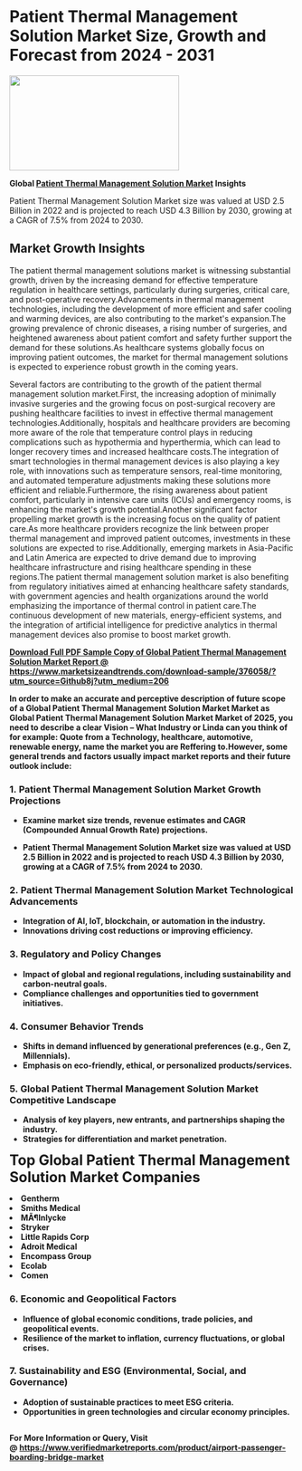 <H1>Patient Thermal Management Solution Market Size, Growth and Forecast from 2024 - 2031</H1><img class="aligncenter size-medium wp-image-584254" src="https://thirdeyenews.in/wp-content/uploads/2024/09/Global-Market-Research-300x168.jpeg" alt="" width="300" height="168" /><p><strong>Global&nbsp;<a href="https://www.marketsizeandtrends.com/download-sample/376058/?utm_source=Github8j?utm_medium=206">Patient Thermal Management Solution Market</a> Insights</strong></p><p>Patient Thermal Management Solution Market size was valued at USD 2.5 Billion in 2022 and is projected to reach USD 4.3 Billion by 2030, growing at a CAGR of 7.5% from 2024 to 2030.</p><p><h2>Market Growth Insights</h2> <p>The patient thermal management solutions market is witnessing substantial growth, driven by the increasing demand for effective temperature regulation in healthcare settings, particularly during surgeries, critical care, and post-operative recovery.Advancements in thermal management technologies, including the development of more efficient and safer cooling and warming devices, are also contributing to the market's expansion.The growing prevalence of chronic diseases, a rising number of surgeries, and heightened awareness about patient comfort and safety further support the demand for these solutions.As healthcare systems globally focus on improving patient outcomes, the market for thermal management solutions is expected to experience robust growth in the coming years.</p> <p><strong><a href="#"></a></strong></p> <p>Several factors are contributing to the growth of the patient thermal management solution market.First, the increasing adoption of minimally invasive surgeries and the growing focus on post-surgical recovery are pushing healthcare facilities to invest in effective thermal management technologies.Additionally, hospitals and healthcare providers are becoming more aware of the role that temperature control plays in reducing complications such as hypothermia and hyperthermia, which can lead to longer recovery times and increased healthcare costs.The integration of smart technologies in thermal management devices is also playing a key role, with innovations such as temperature sensors, real-time monitoring, and automated temperature adjustments making these solutions more efficient and reliable.Furthermore, the rising awareness about patient comfort, particularly in intensive care units (ICUs) and emergency rooms, is enhancing the market's growth potential.Another significant factor propelling market growth is the increasing focus on the quality of patient care.As more healthcare providers recognize the link between proper thermal management and improved patient outcomes, investments in these solutions are expected to rise.Additionally, emerging markets in Asia-Pacific and Latin America are expected to drive demand due to improving healthcare infrastructure and rising healthcare spending in these regions.The patient thermal management solution market is also benefiting from regulatory initiatives aimed at enhancing healthcare safety standards, with government agencies and health organizations around the world emphasizing the importance of thermal control in patient care.The continuous development of new materials, energy-efficient systems, and the integration of artificial intelligence for predictive analytics in thermal management devices also promise to boost market growth.<p><strong><a href="#"></p><p><span class=""><strong>Download Full PDF Sample Copy of Global Patient Thermal Management Solution Market Report</strong> @ <a href="https://www.marketsizeandtrends.com/download-sample/376058/?utm_source=Github8j?utm_medium=206" target="_blank">https://www.marketsizeandtrends.com/download-sample/376058/?utm_source=Github8j?utm_medium=206</a></span></p><p>In order to make an accurate and perceptive description of future scope of a Global&nbsp;Patient Thermal Management Solution Market Market as Global&nbsp;Patient Thermal Management Solution Market Market of 2025, you need to describe a clear Vision &ndash; What Industry or Linda can you think of for example: Quote from a Technology, healthcare, automotive, renewable energy, name the market you are Reffering to.However, some general trends and factors usually impact market reports and their future outlook include:</p><h3>1.&nbsp;<strong>Patient Thermal Management Solution Market Growth Projections</strong></h3><ul><li>Examine market size trends, revenue estimates and CAGR (Compounded Annual Growth Rate) projections.</li><li><p>Patient Thermal Management Solution Market size was valued at USD 2.5 Billion in 2022 and is projected to reach USD 4.3 Billion by 2030, growing at a CAGR of 7.5% from 2024 to 2030.</p></li></ul><h3>2.&nbsp;<strong>Patient Thermal Management Solution Market Technological Advancements</strong></h3><ul><li>Integration of AI, IoT, blockchain, or automation in the industry.</li><li>Innovations driving cost reductions or improving efficiency.</li></ul><h3>3.&nbsp;<strong>Regulatory and Policy Changes</strong></h3><ul><li>Impact of global and regional regulations, including sustainability and carbon-neutral goals.</li><li>Compliance challenges and opportunities tied to government initiatives.</li></ul><h3>4.&nbsp;<strong>Consumer Behavior Trends</strong></h3><ul><li>Shifts in demand influenced by generational preferences (e.g., Gen Z, Millennials).</li><li>Emphasis on eco-friendly, ethical, or personalized products/services.</li></ul><h3>5.&nbsp;<strong>Global Patient Thermal Management Solution Market Competitive Landscape</strong></h3><ul><li>Analysis of key players, new entrants, and partnerships shaping the industry.</li><li>Strategies for differentiation and market penetration.</li></ul><p data-pm-slice="1 1 []"><span style="color: inherit; font-family: inherit; font-size: 25px;">Top Global Patient Thermal Management Solution Market Companies</span></p><div class="" data-test-id=""><p><li>Gentherm</li><li> Smiths Medical</li><li> MÃ¶lnlycke</li><li> Stryker</li><li> Little Rapids Corp</li><li> Adroit Medical</li><li> Encompass Group</li><li> Ecolab</li><li> Comen</li></p></div><h3>6.&nbsp;<strong>Economic and Geopolitical Factors</strong></h3><ul><li>Influence of global economic conditions, trade policies, and geopolitical events.</li><li>Resilience of the market to inflation, currency fluctuations, or global crises.</li></ul><h3>7.&nbsp;<strong>Sustainability and ESG (Environmental, Social, and Governance)</strong></h3><ul><li>Adoption of sustainable practices to meet ESG criteria.</li><li>Opportunities in green technologies and circular economy principles.</li></ul><h2><strong style="font-size: 14px;">For More Information or Query, Visit @&nbsp;</strong><a style="background-color: #ffffff; font-size: 14px;" href="https://www.marketsizeandtrends.com/report/patient-thermal-management-solution-market/" target="_blank">https://www.verifiedmarketreports.com/product/airport-passenger-boarding-bridge-market</a></h2>